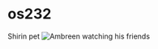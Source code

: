 # os232
Shirin pet 
<img src="blob:https://web.whatsapp.com/5d351f00-e070-4427-9aec-bd44bca6ea46" alt="Ambreen watching his friends">
